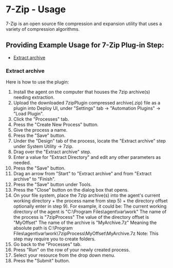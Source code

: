 # 7-Zip - Usage

7-Zip is an open source file compression and expansion utility that uses a variety of compression algorithms.

## **Providing Example Usage for 7-Zip Plug-in Step:**

- [Extract archive](#extract-archive)

### Extract archive

Here is how to use the plugin:

1. Install the agent on the computer that houses the 7zip archive(s) needing extraction.
2. Upload the downloaded 7zipPlugin compressed archive(.zip) file as a plugin into Deploy UI, under "Settings" tab -> "Automation Plugins" -> "Load Plugin".
3. Click the "Processes" tab.
4. Press the "Create New Process" button.
5. Give the process a name.
6. Press the "Save" button.
7. Under the "Design" tab of the process, locate the "Extract archive" step under System Utility -> 7zip.
8. Drag over the "Extract archive" step.
9. Enter a value for "Extract Directory" and edit any other parameters as needed.
10. Press the "Save" button.
11. Drag an arrow from "Start" to "Extract archive" and from "Extract archive" to "Finish".
12. Press the "Save" button under Tools.
13. Press the "Close" button on the dialog box that opens.
14. On your file system, place the 7zip archive(s) into the agent's current working directory + the process name from step 5) + the directory offset optionally enter in step 9). For example, it could be: The current working directory of the agent is "C:\Program Files\agent\var\work" The name of the process is "7zipProcess" The value of the directory offset is "MyOffset" The name of the archive is "MyArchive.7z" Meaning the absolute path is C:\Program Files\agent\var\work\7zipProcess\MyOffset\MyArchive.7z Note: This step may require you to create folders.
15. Go back to the "Processes" tab.
16. Press "Run" on the row of your newly created process.
17. Select your resource from the drop down menu.
18. Press the "Submit" button.

